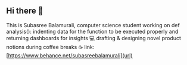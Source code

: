 ## Hi there 👋
This is Subasree Balamurali, computer science student working on
def analysis(): indenting data for the function to be executed properly and returning dashboards for insights 💻
drafting & designing novel product notions during coffee breaks ☕️ link: [https://www.behance.net/subasreebalamurali](url)
<!--
**subasreecodes/subasreecodes** is a ✨ _special_ ✨ repository because its `README.md` (this file) appears on your GitHub profile.

Here are some ideas to get you started:

- 🔭 I’m currently working on ...
- 🌱 I’m currently learning ...
- 👯 I’m looking to collaborate on ...
- 🤔 I’m looking for help with ...
- 💬 Ask me about ...
- 📫 How to reach me: ...
- 😄 Pronouns: ...
- ⚡ Fun fact: ...
-->
